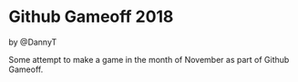 # Github Gameoff 2018
by @DannyT

Some attempt to make a game in the month of November as part of Github Gameoff.